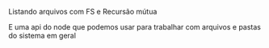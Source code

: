 Listando arquivos com FS e Recursão mútua

E uma api do node que podemos usar para trabalhar com arquivos e pastas do sistema em geral



